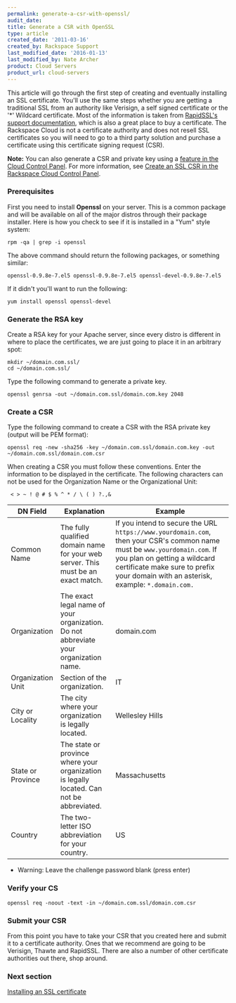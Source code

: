 ```yaml
---
permalink: generate-a-csr-with-openssl/
audit_date:
title: Generate a CSR with OpenSSL
type: article
created_date: '2011-03-16'
created_by: Rackspace Support
last_modified_date: '2016-01-13'
last_modified_by: Nate Archer
product: Cloud Servers
product_url: cloud-servers
---
```


This article will go through the first step of creating and eventually
installing an SSL certificate. You'll use the same steps whether you are
getting a traditional SSL from an authority like Verisign, a self signed
certificate or the '\*' Wildcard certificate. Most of the information is
taken from [RapidSSL's support documentation](http://www.rapidssl.com/ssl-certificate-support/generate-csr/Apache2.htm),
which is also a great place to buy a certificate. The Rackspace Cloud is
not a certificate authority and does not resell SSL certificates so you
will need to go to a third party solution and purchase a certificate
using this certificate signing request (CSR).

**Note:** You can also generate a CSR and private key using a [feature in the Cloud Control Panel](https://csrgenerator.rackspace.com/). For more
information, see [Create an SSL CSR in the Rackspace Cloud Control Panel](/how-to/create-a-csr-in-the-cloud-control-panel).

### Prerequisites

First you need to install **Openssl** on your server. This is
a common package and will be available on all of the major distros
through their package installer. Here is how you check to see if it is
installed in a "Yum" style system:

    rpm -qa | grep -i openssl

The above command should return the following packages, or something
similar:

    openssl-0.9.8e-7.el5 openssl-0.9.8e-7.el5 openssl-devel-0.9.8e-7.el5

If it didn't you'll want to run the following:

    yum install openssl openssl-devel

### Generate the RSA key

Create a RSA key for your Apache server, since every distro is different
in where to place the certificates, we are just going to place it in an
arbitrary spot:

    mkdir ~/domain.com.ssl/
    cd ~/domain.com.ssl/

Type the following command to generate a private key.

    openssl genrsa -out ~/domain.com.ssl/domain.com.key 2048

### Create a CSR

Type the following command to create a CSR with the RSA private key
(output will be PEM format):

    openssl req -new -sha256 -key ~/domain.com.ssl/domain.com.key -out ~/domain.com.ssl/domain.com.csr

When creating a CSR you must follow these conventions. Enter the
information to be displayed in the certificate. The following characters
can not be used for the Organization Name or the Organizational Unit:

     < > ~ ! @ # $ % ^ * / \ ( ) ?.,&

| DN Field | Explanation | Example |
| -------- | ----------- | ------- |
| Common Name | The fully qualified domain  name for your web  server. This must be an  exact match. | If you intend to secure the URL `https://www.yourdomain.com`, then  your CSR's common name must be `www.yourdomain.com`. If you plan on  getting a wildcard certificate make sure to prefix your domain with an  asterisk, example: `*.domain.com.` |
| Organization | The exact legal name of your organization. Do not abbreviate your organization name. | domain.com |
| Organization Unit | Section of the organization. | IT |
| City or Locality | The city where your organization is legally  located. | Wellesley Hills |
| State or Province | The state or province where your organization  is legally located. Can not be abbreviated. | Massachusetts |
| Country | The two-letter ISO abbreviation for your  country. | US |

-   Warning: Leave the challenge password blank (press enter)

### Verify your CS

    openssl req -noout -text -in ~/domain.com.ssl/domain.com.csr

### Submit your CSR

From this point you have to take your CSR that you created here and
submit it to a certificate authority. Ones that we recommend are going
to be Verisign, Thawte and RapidSSL. There are also a number of other
certificate authorities out there, shop around.

### Next section

[Installing an SSL certificate](/how-to/installing-an-ssl-certificate-on-apache)
